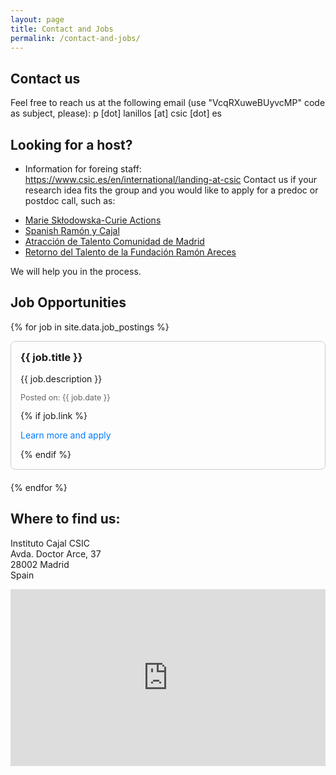 ```yaml
---
layout: page
title: Contact and Jobs
permalink: /contact-and-jobs/
---
```


<style>
    .map-container {
        position: relative;
        overflow: hidden;
        width: 100%;
        padding-top: 56.25%; 
    }

    .map-container iframe {
        position: absolute;
        top: 0;
        left: 0;
        width: 100%;
        height: 100%;
        border: 0;
    }

    form {
        width: 100%;
        max-width: 600px; 
        margin: 0 auto; 
    }

    form input, form textarea {
        width: 100%;
        box-sizing: border-box; 
    }

    .job-posting {
        border: 1px solid #ccc;
        padding: 15px;
        margin-bottom: 20px;
        border-radius: 8px;
    }

    .job-posting h3 {
        margin-top: 0;
    }

    .job-posting a {
        color: #007bff;
        text-decoration: none;
    }

    .job-posting a:hover {
        text-decoration: underline;
    }

    .job-posting .date {
        color: #666;
        font-size: 0.9em;
    }
</style>

## Contact us
Feel free to reach us at the following email (use "VcqRXuweBUyvcMP" code as subject, please): p [dot] lanillos [at] csic [dot] es

## Looking for a host?
- Information for foreing staff: https://www.csic.es/en/international/landing-at-csic
Contact us if your research idea fits the group and you would like to apply for a predoc or postdoc call, such as: 
* <a href="https://marie-sklodowska-curie-actions.ec.europa.eu/actions/postdoctoral-fellowships" target="_blank">Marie Skłodowska-Curie Actions</a>
* <a href="https://www.aei.gob.es/convocatorias/buscador-convocatorias/ayudas-contratos-ramon-cajal-ryc-2023" target="_blank">Spanish Ramón y Cajal</a>
* <a href="https://gestiona3.madrid.org/quadrivium/convocatorias/home/talento" target="_blank">Atracción de Talento Comunidad de Madrid</a>
* <a href="https://www.fundacionareces.es/fundacionareces/es/programa-de-retonorno-del-talento/edicion-2024/" target="_blank">Retorno del Talento de la Fundación Ramón Areces</a>

We will help you in the process.


## Job Opportunities

{% for job in site.data.job_postings %}
<div class="job-posting">
    <h3>{{ job.title }}</h3>
    <p>{{ job.description }}</p>
    <p class="date">Posted on: {{ job.date }}</p>
    {% if job.link %}
    <p><a href="{{ job.link }}" target="_blank">Learn more and apply</a></p>
    {% endif %}
</div>
{% endfor %}


## Where to find us:

Instituto Cajal CSIC<br>
Avda. Doctor Arce, 37<br>
28002 Madrid<br>
Spain
<div class="map-container">
    <iframe src="https://www.google.com/maps/embed?pb=!1m18!1m12!1m3!1d97159.1188015647!2d-3.762632967115804!3d40.44821294662484!2m3!1f0!2f0!3f0!3m2!1i1024!2i768!4f13.1!3m3!1m2!1s0xd4228dc3425106b%3A0xb35f154ebd25a71!2sInstituto%20Cajal%20-%20CSIC!5e0!3m2!1ses!2ses!4v1710016762149!5m2!1ses!2ses" allowfullscreen="" loading="lazy" referrerpolicy="no-referrer-when-downgrade"></iframe>
</div>



